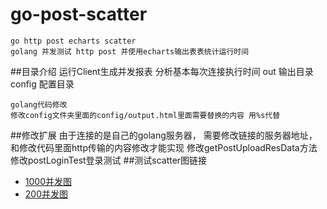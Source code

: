 # go-post-scatter
	go http post echarts scatter 
	golang 并发测试 http post 并使用echarts输出表表统计运行时间
##目录介绍
	运行Client生成并发报表 分析基本每次连接执行时间
	out 输出目录
	config 配置目录

	golang代码修改
	修改config文件夹里面的config/output.html里面需要替换的内容 用%s代替


##修改扩展
	由于连接的是自己的golang服务器，
	需要修改链接的服务器地址，
	和修改代码里面http传输的内容修改才能实现
	修改getPostUploadResData方法
	修改postLoginTest登录测试
##测试scatter图链接

* [1000并发图](http://jixieshi999.github.io/go-post-scatter/1000-20150630_105032.html)
* [200并发图](http://jixieshi999.github.io/go-post-scatter/200-20150630_104709.html)


